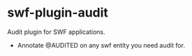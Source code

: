 # swf-plugin-audit
Audit plugin for SWF applications.

* Annotate @AUDITED on any swf entity you need audit for.
